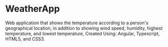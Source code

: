 # WeatherApp
Web application that shows the temperature according to a person's geographical location, in addition to showing wind speed,  humidity, highest temperature, and lowest temperature, Created Using: Angular, Typescript, HTML5, and CSS3.
